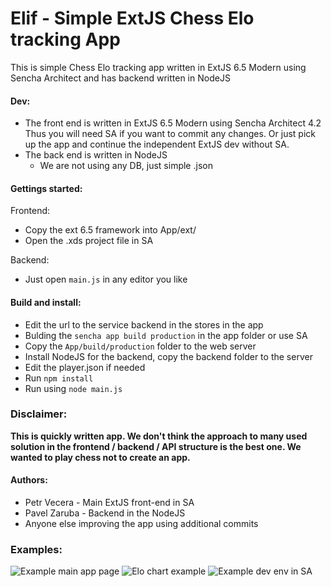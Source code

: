# Elif - Simple ExtJS Chess Elo tracking App 
This is simple Chess Elo tracking app written in ExtJS 6.5 Modern using Sencha Architect
and has backend written in NodeJS

#### Dev:
- The front end is written in ExtJS 6.5 Modern using Sencha Architect 4.2  
Thus you will need SA if you want to commit any changes. Or just pick up the app and continue
the independent ExtJS dev without SA.
- The back end is written in NodeJS
   - We are not using any DB, just simple .json 

#### Gettings started:
Frontend:
- Copy the ext 6.5 framework into App/ext/
- Open the .xds project file in SA

Backend:
- Just open `main.js` in any editor you like

#### Build and install:
- Edit the url to the service backend in the stores in the app
- Bulding the `sencha app build production` in the app folder or use SA
- Copy the `App/build/production` folder to the web server
- Install NodeJS for the backend, copy the backend folder to the server
- Edit the player.json if needed
- Run `npm install`
- Run using `node main.js`


### Disclaimer:
**This is quickly written app. We don't think the approach to many used solution in the frontend / backend / API structure is the best one. 
We wanted to play chess not to create an app.**
 
#### Authors:
- Petr Vecera - Main ExtJS front-end in SA
- Pavel Zaruba -  Backend in the NodeJS
- Anyone else improving the app using additional commits 


### Examples:

![Example main app page](https://raw.githubusercontent.com/petrvecera/ChessEloApp/master/examples/main.png)
![Elo chart example](https://github.com/petrvecera/ChessEloApp/blob/master/examples/elo_chart.png?raw=trueg)
![Example dev env in SA](https://raw.githubusercontent.com/petrvecera/ChessEloApp/master/examples/SAExample.png)


